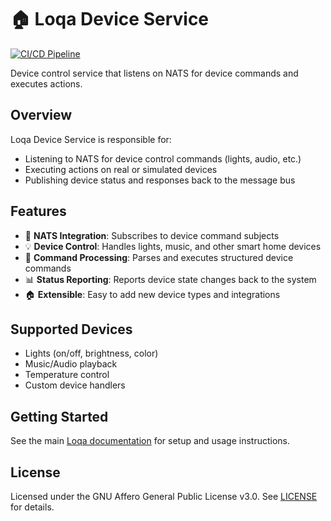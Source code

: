 # 🏠 Loqa Device Service

[![CI/CD Pipeline](https://github.com/loqalabs/loqa-device-service/actions/workflows/ci.yml/badge.svg)](https://github.com/loqalabs/loqa-device-service/actions/workflows/ci.yml)

Device control service that listens on NATS for device commands and executes actions.

## Overview

Loqa Device Service is responsible for:
- Listening to NATS for device control commands (lights, audio, etc.)
- Executing actions on real or simulated devices
- Publishing device status and responses back to the message bus

## Features

- 📡 **NATS Integration**: Subscribes to device command subjects
- 💡 **Device Control**: Handles lights, music, and other smart home devices
- 🎯 **Command Processing**: Parses and executes structured device commands
- 📊 **Status Reporting**: Reports device state changes back to the system
- 🏠 **Extensible**: Easy to add new device types and integrations

## Supported Devices

- Lights (on/off, brightness, color)
- Music/Audio playback
- Temperature control
- Custom device handlers

## Getting Started

See the main [Loqa documentation](https://github.com/loqalabs/loqa) for setup and usage instructions.

## License

Licensed under the GNU Affero General Public License v3.0. See [LICENSE](LICENSE) for details.